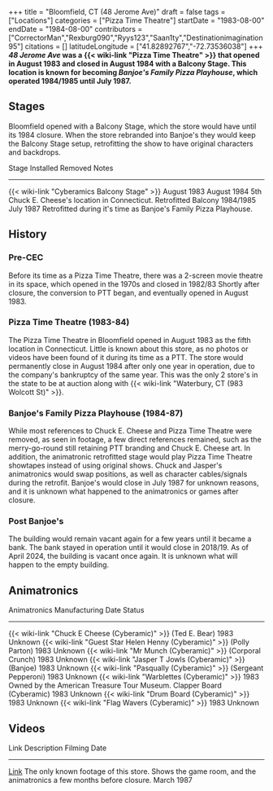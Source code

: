 +++
title = "Bloomfield, CT (48 Jerome Ave)"
draft = false
tags = ["Locations"]
categories = ["Pizza Time Theatre"]
startDate = "1983-08-00"
endDate = "1984-08-00"
contributors = ["CorrectorMan","Rexburg090","Ryys123","Saan1ty","Destinationimagination95"]
citations = []
latitudeLongitude = ["41.82892767","-72.73536038"]
+++
***48 Jerome Ave* was a {{< wiki-link "Pizza Time Theatre" >}} that opened in August 1983 and closed in August 1984 with a Balcony Stage.
This location is known for becoming ***Banjoe's Family Pizza Playhouse*, which operated 1984/1985 until July 1987.****

## Stages

Bloomfield opened with a Balcony Stage, which the store would have until its 1984 closure. When the store rebranded into Banjoe's they would keep the Balcony Stage setup, retrofitting the show to have original characters and backdrops.

  Stage                                              Installed     Removed       Notes
  -------------------------------------------------- ------------- ------------- --------------------------------------------------------------------
  {{< wiki-link "Cyberamics Balcony Stage" >}}   August 1983   August 1984   5th Chuck E. Cheese's location in Connecticut.
  Retrofitted Balcony                                1984/1985     July 1987     Retrofitted during it's time as Banjoe's Family Pizza Playhouse.

## History

### Pre-CEC

Before its time as a Pizza Time Theatre, there was a 2-screen movie theatre in its space, which opened in the 1970s and closed in 1982/83 Shortly after closure, the conversion to PTT began, and eventually opened in August 1983.

### Pizza Time Theatre (1983-84)

The Pizza Time Theatre in Bloomfield opened in August 1983 as the fifth location in Connecticut. Little is known about this store, as no photos or videos have been found of it during its time as a PTT. The store would permanently close in August 1984 after only one year in operation, due to the company's bankruptcy of the same year. This was the only 2 store's in the state to be at auction along with {{< wiki-link "Waterbury, CT (983 Wolcott St)" >}}.

### Banjoe's Family Pizza Playhouse (1984-87)

While most references to Chuck E. Cheese and Pizza Time Theatre were removed, as seen in footage, a few direct references remained, such as the merry-go-round still retaining PTT branding and Chuck E. Cheese art. In addition, the animatronic retrofitted stage would play Pizza Time Theatre showtapes instead of using original shows. Chuck and Jasper's animatronics would swap positions, as well as character cables/signals during the retrofit.
Banjoe's would close in July 1987 for unknown reasons, and it is unknown what happened to the animatronics or games after closure.

### Post Banjoe's

The building would remain vacant again for a few years until it became a bank. The bank stayed in operation until it would close in 2018/19. As of April 2024, the building is vacant once again. It is unknown what will happen to the empty building.

## Animatronics

  Animatronics                                                                Manufacturing Date   Status
  --------------------------------------------------------------------------- -------------------- ---------------------------------------------
  {{< wiki-link "Chuck E Cheese (Cyberamic)" >}} (Ted E. Bear)            1983                 Unknown
  {{< wiki-link "Guest Star Helen Henny (Cyberamic)" >}} (Polly Parton)   1983                 Unknown
  {{< wiki-link "Mr Munch (Cyberamic)" >}} (Corporal Crunch)              1983                 Unknown
  {{< wiki-link "Jasper T Jowls (Cyberamic)" >}} (Banjoe)                 1983                 Unknown
  {{< wiki-link "Pasqually (Cyberamic)" >}} (Sergeant Pepperoni)          1983                 Unknown
  {{< wiki-link "Warblettes (Cyberamic)" >}}                              1983                 Owned by the American Treasure Tour Museum.
  Clapper Board (Cyberamic)                                                   1983                 Unknown
  {{< wiki-link "Drum Board (Cyberamic)" >}}                              1983                 Unknown
  {{< wiki-link "Flag Wavers (Cyberamic)" >}}                             1983                 Unknown

## Videos

  Link                                                  Description                                                                                                    Filming Date
  ----------------------------------------------------- -------------------------------------------------------------------------------------------------------------- --------------
  [Link](https://www.youtube.com/watch?v=givBVwYi9Vk)   The only known footage of this store. Shows the game room, and the animatronics a few months before closure.   March 1987
